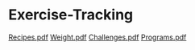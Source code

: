 # Exercise-Tracking

[Recipes.pdf](https://github.com/ZachGleason/Exercise-Tracking/files/8903034/Recipes.pdf)
[Weight.pdf](https://github.com/ZachGleason/Exercise-Tracking/files/8903035/Weight.pdf)
[Challenges.pdf](https://github.com/ZachGleason/Exercise-Tracking/files/8903036/Challenges.pdf)
[Programs.pdf](https://github.com/ZachGleason/Exercise-Tracking/files/8903037/Programs.pdf)

